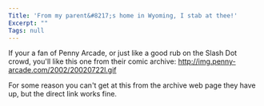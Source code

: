 ```yaml
---
Title: 'From my parent&#8217;s home in Wyoming, I stab at thee!'
Excerpt: ""
Tags: null
---
```

<p>If your a fan of Penny Arcade, or just like a good rub on the Slash Dot crowd, you'll like this one from their comic archive: <a href="http://img.penny-arcade.com/2002/20020722l.gif">http://img.penny-arcade.com/2002/20020722l.gif</a></p> <p>For some reason you can't get at this from the archive web page they have up, but the direct link works fine. </p>
